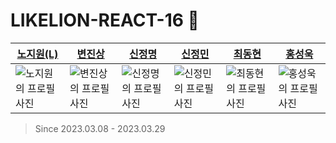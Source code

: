 # LIKELION-REACT-16 👋

|[노지원(L)](https://github.com/no-support)|[변진상](https://github.com/Byeonjin)|[신정명](https://github.com/mungmung2j)|[신정민](https://github.com/miinii)|[최동현](https://github.com/donghyeon413)|[홍성욱](https://github.com/ukssss)|
|---|---|---|---|---|---|
|![노지원의 프로필 사진](https://avatars.githubusercontent.com/u/50227723?v=4)|![변진상의 프로필 사진](https://avatars.githubusercontent.com/u/54176384?v=4)|![신정명의 프로필 사진](https://avatars.githubusercontent.com/u/101976106?v=4)|![신정민의 프로필 사진](https://avatars.githubusercontent.com/u/83333217?v=4)|![최동현의 프로필 사진](https://avatars.githubusercontent.com/u/102843694?v=4)|![홍성욱의 프로필 사진](https://avatars.githubusercontent.com/u/86929961?v=4)|

> Since 2023.03.08 - 2023.03.29

